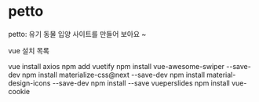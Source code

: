 # petto

petto: 유기 동물 입양 사이트를 만들어 보아요 ~

vue 설치 목록

vue install axios
npm add vuetify
npm install vue-awesome-swiper --save-dev
npm install materialize-css@next --save-dev
npm install material-design-icons --save-dev
npm install --save vueperslides
npm install vue-cookie